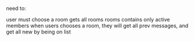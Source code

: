 ﻿need to:

user must choose a room
gets all rooms
rooms contains only active members
when users chooses a room, they will get all prev messages, and get all new by being on list
